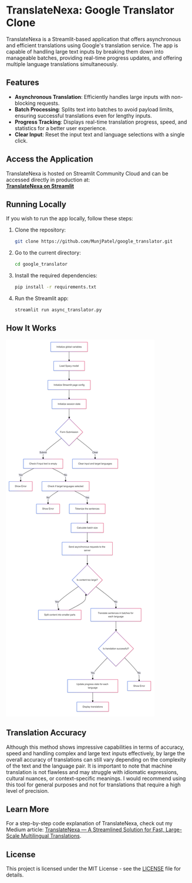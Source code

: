 # TranslateNexa: Google Translator Clone

TranslateNexa is a Streamlit-based application that offers asynchronous and efficient translations using Google's translation service. The app is capable of handling large text inputs by breaking them down into manageable batches, providing real-time progress updates, and offering multiple language translations simultaneously.

## Features

- **Asynchronous Translation**: Efficiently handles large inputs with non-blocking requests.
- **Batch Processing**: Splits text into batches to avoid payload limits, ensuring successful translations even for lengthy inputs.
- **Progress Tracking**: Displays real-time translation progress, speed, and statistics for a better user experience.
- **Clear Input**: Reset the input text and language selections with a single click.

## Access the Application

TranslateNexa is hosted on Streamlit Community Cloud and can be accessed directly in production at:  
**[TranslateNexa on Streamlit](https://translatenexa.streamlit.app/)**

## Running Locally

If you wish to run the app locally, follow these steps:

1. Clone the repository:
   ```bash
   git clone https://github.com/MunjPatel/google_translator.git
   ```
2. Go to the current directory:
   ```bash
   cd google_translator
   ```
3. Install the required dependencies:
   ```bash
   pip install -r requirements.txt
   ```
4. Run the Streamlit app:
   ```bash
   streamlit run async_translator.py
   ```
## How It Works

![Diagram](flowchart.png)

## Translation Accuracy

Although this method shows impressive capabilities in terms of accuracy, speed and handling complex and large text inputs effectively, by large the overall accuracy of translations can still vary depending on the complexity of the text and the language pair. It is important to note that machine translation is not flawless and may struggle with idiomatic expressions, cultural nuances, or context-specific meanings. I would recommend using this tool for general purposes and not for translations that require a high level of precision.

## Learn More

For a step-by-step code explanation of TranslateNexa, check out my Medium article: [TranslateNexa — A Streamlined Solution for Fast, Large-Scale Multilingual Translations](https://medium.com/@patelmunj2011/translatenexa-a-streamlined-solution-for-fast-large-scale-multilingual-translations-2c5fd4dda70e).

## License

This project is licensed under the MIT License - see the [LICENSE](LICENSE) file for details.
